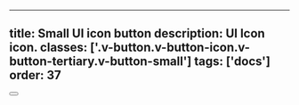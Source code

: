 <!--
 *              Copyright (c) 2025 Visa, Inc.
 *
 * Licensed under the Apache License, Version 2.0 (the "License");
 * you may not use this file except in compliance with the License.
 * You may obtain a copy of the License at
 *
 *         http://www.apache.org/licenses/LICENSE-2.0
 *
 * Unless required by applicable law or agreed to in writing, software
 * distributed under the License is distributed on an "AS IS" BASIS,
 * WITHOUT WARRANTIES OR CONDITIONS OF ANY KIND, either express or implied.
 * See the License for the specific language governing permissions and
 * limitations under the License.
 *
 -->
---
title: Small UI icon button
description: UI Icon icon. 
classes: ['.v-button.v-button-icon.v-button-tertiary.v-button-small']
tags: ['docs']
order: 37
---

<button aria-label="action" class="v-button v-button-icon v-button-tertiary v-button-small" type="button">
  <svg aria-hidden="true" class="v-icon v-icon-visa v-icon-tiny" focusable="false" viewbox="0 0 16 16">
    <use href="#visa-notifications-tiny">
    </use>
  </svg>
</button>
